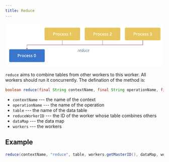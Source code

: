 ```yaml
---
title: Reduce
---
```


![reduce](/img/4-2-1.png)

`reduce` aims to combine tables from other workers to this worker. All workers should run it concurrently. The defination of the method is:
```java
boolean reduce(final String contextName, final String operationName, final Table<P> table, final int reduceWorkerID, final DataMap dataMap, final Workers workers)
```

* `contextName` --- the name of the context
* `operationName` --- the name of the operation
* `table` --- the name of the data table
* `reduceWorkerID` --- the ID of the worker whose table combines others
* `dataMap` --- the data map
* `workers` --- the workers

## Example
```java
reduce(contextName, "reduce", table, workers.getMasterID(), dataMap, workers);
```